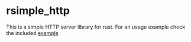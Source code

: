 # rsimple_http

This is a simple HTTP server library for rust. For an usage example check the included [example](./examples/calc/)
